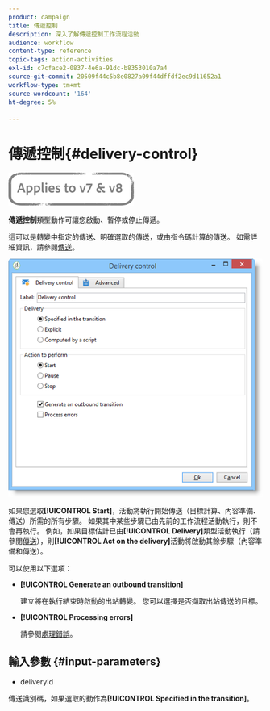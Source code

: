 ```yaml
---
product: campaign
title: 傳遞控制
description: 深入了解傳遞控制工作流程活動
audience: workflow
content-type: reference
topic-tags: action-activities
exl-id: c7cface2-0837-4e6a-91dc-b8353010a7a4
source-git-commit: 20509f44c5b8e0827a09f44dffdf2ec9d11652a1
workflow-type: tm+mt
source-wordcount: '164'
ht-degree: 5%

---
```


# 傳遞控制{#delivery-control}

![](../../assets/common.svg)

**傳遞控制**&#x200B;類型動作可讓您啟動、暫停或停止傳遞。

這可以是轉變中指定的傳送、明確選取的傳送，或由指令碼計算的傳送。 如需詳細資訊，請參閱[傳送](delivery.md)。

![](assets/edit_diffusion_act.png)

如果您選取&#x200B;**[!UICONTROL Start]**，活動將執行開始傳送（目標計算、內容準備、傳送）所需的所有步驟。 如果其中某些步驟已由先前的工作流程活動執行，則不會再執行。 例如，如果目標估計已由&#x200B;**[!UICONTROL Delivery]**&#x200B;類型活動執行（請參閱[傳送](delivery.md)），則&#x200B;**[!UICONTROL Act on the delivery]**&#x200B;活動將啟動其餘步驟（內容準備和傳送）。

可以使用以下選項：

* **[!UICONTROL Generate an outbound transition]**

   建立將在執行結束時啟動的出站轉變。 您可以選擇是否擷取出站傳送的目標。

* **[!UICONTROL Processing errors]**

   請參閱[處理錯誤](monitoring-workflow-execution.md#processing-errors)。

## 輸入參數 {#input-parameters}

* deliveryId

傳送識別碼，如果選取的動作為&#x200B;**[!UICONTROL Specified in the transition]**。
